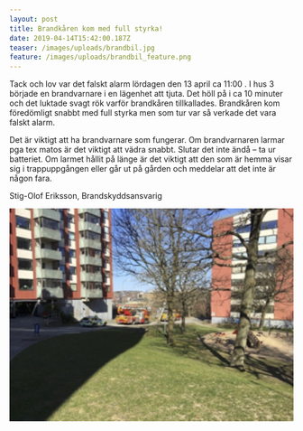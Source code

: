 ```yaml
---
layout: post
title: Brandkåren kom med full styrka!
date: 2019-04-14T15:42:00.187Z
teaser: /images/uploads/brandbil.jpg
feature: /images/uploads/brandbil_feature.png
---
```

Tack och lov var det falskt alarm lördagen den 13 april ca 11:00
. I hus 3 började en brandvarnare i en lägenhet att tjuta.   Det höll på i ca 10 minuter och det luktade svagt rök varför brandkåren tillkallades.  Brandkåren kom föredömligt snabbt med full styrka men som tur var så verkade det vara falskt alarm.

Det är viktigt att ha brandvarnare som fungerar.  Om brandvarnaren larmar pga tex matos är det viktigt att vädra snabbt.  Slutar det inte ändå – ta ur batteriet.  Om larmet hållit på länge är det viktigt att den som är hemma visar sig i trappuppgången eller går ut på gården och meddelar att det inte är någon fara.

Stig-Olof Eriksson, Brandskyddsansvarig



![](/images/uploads/brandbi_hus3.jpg)
